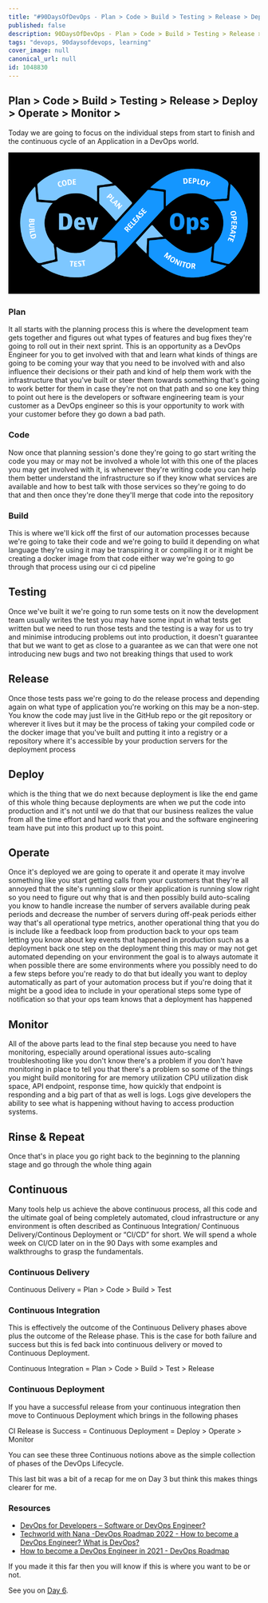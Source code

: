 ```yaml
---
title: "#90DaysOfDevOps - Plan > Code > Build > Testing > Release > Deploy > Operate > Monitor > - Day 5"
published: false
description: 90DaysOfDevOps - Plan > Code > Build > Testing > Release > Deploy > Operate > Monitor >
tags: "devops, 90daysofdevops, learning"
cover_image: null
canonical_url: null
id: 1048830
---
```


## Plan > Code > Build > Testing > Release > Deploy > Operate > Monitor >

Today we are going to focus on the individual steps from start to finish and the continuous cycle of an Application in a DevOps world.

![DevOps](Images/Day5_DevOps8.png)

### Plan

It all starts with the planning process this is where the development team gets together and figures out what types of features and bug fixes they're going to roll out in their next sprint. This is an opportunity as a DevOps Engineer for you to get involved with that and learn what kinds of things are going to be coming your way that you need to be involved with and also influence their decisions or their path and kind of help them work with the infrastructure that you've built or steer them towards something that's going to work better for them in case they're not on that path and so one key thing to point out here is the developers or software engineering team is your customer as a DevOps engineer so this is your opportunity to work with your customer before they go down a bad path.

### Code

Now once that planning session's done they're going to go start writing the code you may or may not be involved a whole lot with this one of the places you may get involved with it, is whenever they're writing code you can help them better understand the infrastructure so if they know what services are available and how to best talk with those services so they're going to do that and then once they're done they'll merge that code into the repository

### Build

This is where we'll kick off the first of our automation processes because we're going to take their code and we're going to build it depending on what language they're using it may be transpiring it or compiling it or it might be creating a docker image from that code either way we're going to go through that process using our ci cd pipeline

## Testing

Once we've built it we're going to run some tests on it now the development team usually writes the test you may have some input in what tests get written but we need to run those tests and the testing is a way for us to try and minimise introducing problems out into production, it doesn't guarantee that but we want to get as close to a guarantee as we can that were one not introducing new bugs and two not breaking things that used to work

## Release

Once those tests pass we're going to do the release process and depending again on what type of application you're working on this may be a non-step. You know the code may just live in the GitHub repo or the git repository or wherever it lives but it may be the process of taking your compiled code or the docker image that you've built and putting it into a registry or a repository where it's accessible by your production servers for the deployment process

## Deploy

which is the thing that we do next because deployment is like the end game of this whole thing because deployments are when we put the code into production and it's not until we do that that our business realizes the value from all the time effort and hard work that you and the software engineering team have put into this product up to this point.

## Operate

Once it's deployed we are going to operate it and operate it may involve something like you start getting calls from your customers that they're all annoyed that the site's running slow or their application is running slow right so you need to figure out why that is and then possibly build auto-scaling you know to handle increase the number of servers available during peak periods and decrease the number of servers during off-peak periods either way that's all operational type metrics, another operational thing that you do is include like a feedback loop from production back to your ops team letting you know about key events that happened in production such as a deployment back one step on the deployment thing this may or may not get automated depending on your environment the goal is to always automate it when possible there are some environments where you possibly need to do a few steps before you're ready to do that but ideally you want to deploy automatically as part of your automation process but if you're doing that it might be a good idea to include in your operational steps some type of notification so that your ops team knows that a deployment has happened

## Monitor

All of the above parts lead to the final step because you need to have monitoring, especially around operational issues auto-scaling troubleshooting like you don't know
there's a problem if you don't have monitoring in place to tell you that there's a problem so some of the things you might build monitoring for are memory utilization CPU utilization disk space, API endpoint, response time, how quickly that endpoint is responding and a big part of that as well is logs. Logs give developers the ability to see what is happening without having to access production systems.

## Rinse & Repeat

Once that's in place you go right back to the beginning to the planning stage and go through the whole thing again

## Continuous

Many tools help us achieve the above continuous process, all this code and the ultimate goal of being completely automated, cloud infrastructure or any environment is often described as Continuous Integration/ Continuous Delivery/Continous Deployment or “CI/CD” for short. We will spend a whole week on CI/CD later on in the 90 Days with some examples and walkthroughs to grasp the fundamentals.

### Continuous Delivery

Continuous Delivery = Plan > Code > Build > Test

### Continuous Integration

This is effectively the outcome of the Continuous Delivery phases above plus the outcome of the Release phase. This is the case for both failure and success but this is fed back into continuous delivery or moved to Continuous Deployment.

Continuous Integration = Plan > Code > Build > Test > Release

### Continuous Deployment

If you have a successful release from your continuous integration then move to Continuous Deployment which brings in the following phases

CI Release is Success = Continuous Deployment = Deploy > Operate > Monitor

You can see these three Continuous notions above as the simple collection of phases of the DevOps Lifecycle.

This last bit was a bit of a recap for me on Day 3 but think this makes things clearer for me.

### Resources

- [DevOps for Developers – Software or DevOps Engineer?](https://www.youtube.com/watch?v=a0-uE3rOyeU)
- [Techworld with Nana -DevOps Roadmap 2022 - How to become a DevOps Engineer? What is DevOps?](https://www.youtube.com/watch?v=9pZ2xmsSDdo&t=125s)
- [How to become a DevOps Engineer in 2021 - DevOps Roadmap](https://www.youtube.com/watch?v=5pxbp6FyTfk)

If you made it this far then you will know if this is where you want to be or not.

See you on [Day 6](day06.md).
